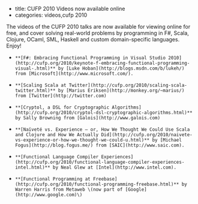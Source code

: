 - title: CUFP 2010 Videos now available online
- categories: videos,cufp 2010

The videos of the CUFP 2010 talks are now available for viewing online for free, and cover solving real-world problems by programming in F#, Scala, Clojure, OCaml, SML, Haskell and custom domain-specific languages.  Enjoy!

+     **[F#: Embracing Functional Programming in Visual Studio 2010](http://cufp.org/2010/keynote-f-embracing-functional-programming-visual-.html)** by [Luke Hoban](http://blogs.msdn.com/b/lukeh/) from [Microsoft](http://www.microsoft.com/).

+     **[Scaling Scala at Twitter](http://cufp.org/2010/scaling-scala-twitter.html)** by [Marius Eriksen](http://monkey.org/~marius/) from [Twitter](http://twitter.com)

+     **[Cryptol, a DSL for Cryptographic Algorithms](http://cufp.org/2010/cryptol-dsl-cryptographic-algorithms.html)** by Sally Browning from [Galois](http://www.galois.com)

+     **[Naïveté vs. Experience – or, How We Thought We Could Use Scala and Clojure and How We Actually Did](http://cufp.org/2010/naivete-vs-experience-or-how-we-thought-we-could-u.html)** by [Michael Fogus](http://blog.fogus.me/) from [SAIC](http://www.saic.com).

+     **[Functional Language Compiler Experiences](http://cufp.org/2010/functional-language-compiler-experiences-intel.html)** by Neal Glew at [Intel](http://www.intel.com).

+     **[Functional Programming at Freebase](http://cufp.org/2010/functional-programming-freebase.html)** by Warren Harris from Metaweb \(now part of [Google](http://www.google.com)\)

